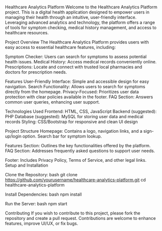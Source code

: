 Healthcare Analytics Platform
Welcome to the Healthcare Analytics Platform project. This is a digital health application designed to empower users in managing their health through an intuitive, user-friendly interface. Leveraging advanced analytics and technology, the platform offers a range of tools for symptom checking, medical history management, and access to healthcare resources.

Project Overview
The Healthcare Analytics Platform provides users with easy access to essential healthcare features, including:

Symptom Checker: Users can search for symptoms to assess potential health issues.
Medical History: Access medical records conveniently online.
Prescriptions: Locate and connect with trusted local pharmacies and doctors for prescription needs.

Features
User-Friendly Interface: Simple and accessible design for easy navigation.
Search Functionality: Allows users to search for symptoms directly from the homepage.
Privacy-Focused: Prioritizes user data protection with clear policies available in the footer.
FAQ Section: Answers common user queries, enhancing user support.


Technologies Used
Frontend: HTML, CSS, JavaScript
Backend (suggested): PHP
Database (suggested): MySQL for storing user data and medical records
Styling: CSS/Bootstrap for responsive and clean UI design


Project Structure
Homepage:
Contains a logo, navigation links, and a sign-up/login option.
Search bar for symptom lookup.

Features Section:
Outlines the key functionalities offered by the platform.
FAQ Section:
Addresses frequently asked questions to support user needs.

Footer:
Includes Privacy Policy, Terms of Service, and other legal links.
Setup and Installation

Clone the Repository:
bash
git clone https://github.com/yourusername/healthcare-analytics-platform.git
cd healthcare-analytics-platform

Install Dependencies:
bash
npm install

Run the Server:
bash
npm start


Contributing
If you wish to contribute to this project, please fork the repository and create a pull request. Contributions are welcome to enhance features, improve UI/UX, or fix bugs.

